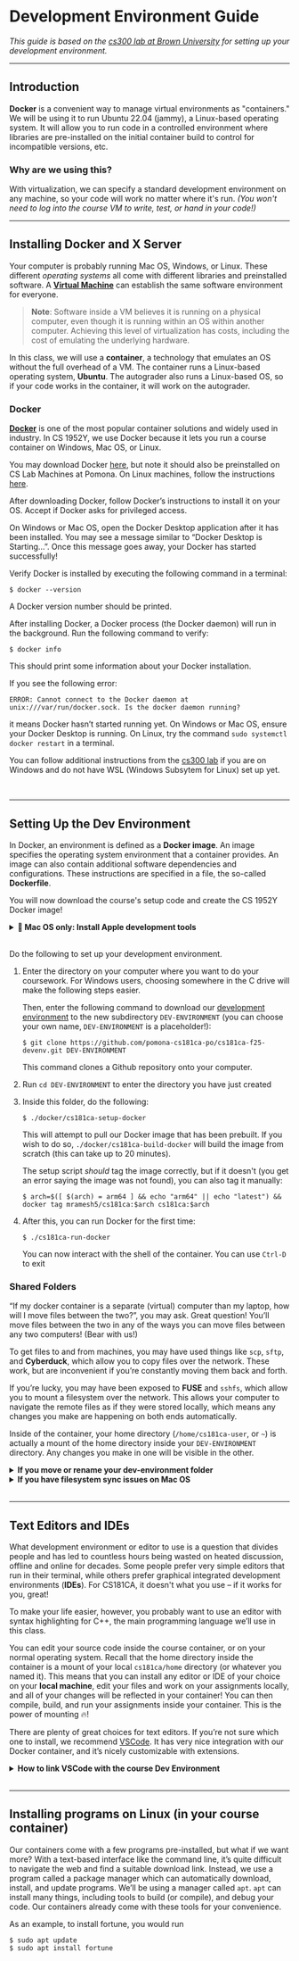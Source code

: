 # Development Environment Guide

_This guide is based on the [cs300 lab at Brown University](https://cs.brown.edu/courses/csci0300/2023/assign/labs/lab0.html) for setting up your development environment._

---

## Introduction

**Docker** is a convenient way to manage virtual environments as "containers." We will be using it to run Ubuntu 22.04 (jammy), a Linux-based operating system. It will allow you to run code in a controlled environment where libraries are pre-installed on the initial container build to control for incompatible versions, etc.

### Why are we using this?

With virtualization, we can specify a standard development environment on any machine, so your code will work no matter where it's run. _(You won't need to log into the course VM to write, test, or hand in your code!)_

---

## Installing Docker and X Server

Your computer is probably running Mac OS, Windows, or Linux. These different _operating systems_ all come with different libraries and preinstalled software. A [**Virtual Machine**](https://www.youtube.com/watch?v=yIVXjl4SwVo) can establish the same software environment for everyone.

> **Note**: Software inside a VM believes it is running on a physical computer, even though it is running within an OS within another computer. Achieving this level of virtualization has costs, including the cost of emulating the underlying hardware.

In this class, we will use a **container**, a technology that emulates an OS without the full
overhead of a VM. The container runs a Linux-based operating system, **Ubuntu**. The autograder also
runs a Linux-based OS, so if your code works in the container, it will work on the autograder.

### Docker

[**Docker**](https://www.docker.com/) is one of the most popular container solutions and widely used in
industry. In CS 1952Y, we use Docker because it lets you run a course container on Windows, Mac OS,
or Linux.

You may download Docker [here](https://www.docker.com/products/docker-desktop), but note it should also be preinstalled on CS Lab Machines at Pomona. On Linux machines,
follow the instructions [here](https://docs.docker.com/engine/install/ubuntu/).

After downloading Docker, follow Docker’s instructions to install it on your OS. Accept if Docker asks for privileged access.

On Windows or Mac OS, open the Docker Desktop application after it has been installed. You may see a message similar to “Docker Desktop is Starting…”. Once this message goes away, your Docker has started successfully!

Verify Docker is installed by executing the following command in a terminal:

```
$ docker --version
```

A Docker version number should be printed.

After installing Docker, a Docker process (the Docker daemon) will run in the background. Run the following command to verify:

```
$ docker info
```

This should print some information about your Docker installation.

If you see the following error:

```
ERROR: Cannot connect to the Docker daemon at unix:///var/run/docker.sock. Is the docker daemon running?
```

it means Docker hasn’t started running yet. On Windows or Mac OS, ensure your Docker Desktop is running. On Linux, try the command `sudo systemctl docker restart` in a terminal.

You can follow additional instructions from the [cs300 lab](https://cs.brown.edu/courses/csci0300/2023/assign/labs/lab0.html) if you are on Windows and do not have WSL (Windows Subsytem for Linux) set up yet.

<br>

---

## Setting Up the Dev Environment

In Docker, an environment is defined as a **Docker image**. An image specifies the operating system
environment that a container provides. An image can also contain additional software dependencies
and configurations. These instructions are specified in a file, the so-called **Dockerfile**.

You will now download the course's setup code and create the CS 1952Y Docker image!

<details>
    <summary><strong> Mac OS only: Install Apple development tools</strong></summary>
    <p>
    If you're running on Mac OS, you will need to install a set of Apple-recommended
    command-line tools via the following command: 
    <pre><code>
    xcode-select --install
    </code></pre>
    This ensures that your computer has installed <code>git</code>, a program we'll use later. Alternatively,
    you may also download and install <code>git</code> directly, following instructions from <a href="https://git-scm.com/download/mac">here</a>.
    </p>
</details>
<br>

Do the following to set up your development environment.

1. Enter the directory on your computer where you want to do your coursework. For Windows users,
   choosing somewhere in the C drive will make the following steps easier.

    Then, enter the following command to download our [development environment](https://github.com/pomona-cs181ca-po/cs181ca-f25-devenv.git) to the new
    subdirectory `DEV-ENVIRONMENT` (you can choose your own name, `DEV-ENVIRONMENT` is a placeholder!):

    ```
    $ git clone https://github.com/pomona-cs181ca-po/cs181ca-f25-devenv.git DEV-ENVIRONMENT
    ```

    This command clones a Github repository onto your computer.

2. Run `cd DEV-ENVIRONMENT` to enter the directory you have just created
3. Inside this folder, do the following:

   ```
   $ ./docker/cs181ca-setup-docker
   ```

    This will attempt to pull our Docker image that has been prebuilt. If you wish to do so,
    `./docker/cs181ca-build-docker` will build the image from scratch (this can take up to 20 minutes).

    The setup script _should_ tag the image correctly, but if it doesn't (you get an error saying the image was not found), you can also tag it manually:

    ```
    $ arch=$([ $(arch) = arm64 ] && echo "arm64" || echo "latest") && docker tag mramesh5/cs181ca:$arch cs181ca:$arch
    ```

4. After this, you can run Docker for the first time:
   ```
   $ ./cs181ca-run-docker
   ```
   You can now interact with the shell of the container. You can use `Ctrl-D` to exit

### Shared Folders

“If my docker container is a separate (virtual) computer than my laptop, how will I move files between the two?”, you may ask. Great question! You’ll move files between the two in any of the ways you can move files between any two computers! (Bear with us!)

To get files to and from machines, you may have used things like `scp`, `sftp`, and **Cyberduck**, which allow you to copy files over the network. These work, but are inconvenient if you’re constantly moving them back and forth.

If you’re lucky, you may have been exposed to **FUSE** and `sshfs`, which allow you to mount a filesystem over the network. This allows your computer to navigate the remote files as if they were stored locally, which means any changes you make are happening on both ends automatically.

Inside of the container, your home directory (`/home/cs181ca-user`, or `~`) is actually a mount of the home directory inside your `DEV-ENVIRONMENT` directory. Any changes you make in one will be visible in the other.

<details>
    <summary><strong>If you move or rename your dev-environment folder</strong></summary>
    <p>
    Your Docker container will still try to mount to the original dev-environment path, even after you rename, remove, or move the folder <code>DEV-ENVIRONMENT</code>.
    </p>
    <p>
    After moving your dev-environment folder, you’ll need to delete the old container and start a new container. You can do so with
    <code>./cs181ca-run-docker --clean</code>.
    You should be able to enter a container, and see all of your work now!
    </p>
</details>

<details>
    <summary><strong>If you have filesystem sync issues on Mac OS</strong></summary>
    This might be caused by gRPC FUSE, which is sometimes buggy on MacOS. Go into your docker settings and make sure that the gRPC FUSE checkbox is not checked, or that the sync method is set to <code>VirtioFS</code>.
</details>
<br>

---

## Text Editors and IDEs

What development environment or editor to use is a question that divides people and has led to countless hours being wasted on heated discussion, offline and online for decades. Some people prefer very simple editors that run in their terminal, while others prefer graphical integrated development environments (**IDEs**). For CS181CA, it doesn't what you use – if it works for you, great!

To make your life easier, however, you probably want to use an editor with syntax highlighting for C++, the main programming language we’ll use in this class.

You can edit your source code inside the course container, or on your normal operating system. Recall that the home directory inside the container is a mount of your local `cs181ca/home` directory (or whatever you named it). This means that you can install any editor or IDE of your choice on your **local machine**, edit your files and work on your assignments locally, and all of your changes will be reflected in your container! You can then compile, build, and run your assignments inside your container. This is the power of mounting :fire:!

There are plenty of great choices for text editors. If you’re not sure which one to install, we recommend [VSCode](https://code.visualstudio.com/). It has very nice integration with our Docker container, and it’s nicely customizable with extensions.

<details>
    <summary><strong>How to link VSCode with the course Dev Environment</strong></summary>
    <ol>
    <li>Download and install VSCode on your computer (not the course container) normally</li>
    <li>Navigate to the extensions tab by clicking this icon on the left side of the screen: 
    <br><img src="https://i.imgur.com/x7Nedgs.png">
    </li>
    <li>Search for and install the "Docker", "Dev Containers", and "WSL" VSCode extensions via the extensions tab</li>
    <li>Make sure your course container is running (either by connecting to it, or checking the docker desktop app)</li>
    <li>Click the green button in the bottom left of VSCode, then click "Attach to running container" and select your CS181CA course container
    <br><img src="https://microsoft.github.io/vscode-remote-release/images/remote-dev-status-bar.png">
    </li>
    <li>You can now open any folder you want to edit, and can get a terminal from your course container by clicking View > Terminal</li>
    </ol>
</details>
<br>

---

## Installing programs on Linux (in your course container)

Our containers come with a few programs pre-installed, but what if we want more? With a text-based interface like the command line, it’s quite difficult to navigate the web and find a suitable download link. Instead, we use a program called a package manager which can automatically download, install, and update programs. We’ll be using a manager called `apt`. `apt` can install many things, including tools to build (or compile), and debug your code. Our containers already come with these tools for your convenience.

As an example, to install fortune, you would run

```
$ sudo apt update
$ sudo apt install fortune
```
